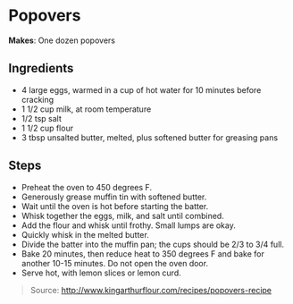 # Popovers

**Makes**: One dozen popovers

## Ingredients

 - 4 large eggs, warmed in a cup of hot water for 10 minutes before cracking
 - 1 1/2 cup milk, at room temperature
 - 1/2 tsp salt
 - 1 1/2 cup flour
 - 3 tbsp unsalted butter, melted, plus softened butter for greasing pans

## Steps

 - Preheat the oven to 450 degrees F.
 - Generously grease muffin tin with softened butter.
 - Wait until the oven is hot before starting the batter.
 - Whisk together the eggs, milk, and salt until combined.
 - Add the flour and whisk until frothy. Small lumps are okay.
 - Quickly whisk in the melted butter.
 - Divide the batter into the muffin pan; the cups should be 2/3 to 3/4 full.
 - Bake 20 minutes, then reduce heat to 350 degrees F and bake for another 10-15 minutes. Do not open the oven door.
 - Serve hot, with lemon slices or lemon curd.

> Source: http://www.kingarthurflour.com/recipes/popovers-recipe
